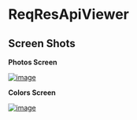 # ReqResApiViewer

## Screen Shots
**Photos Screen**

[![image](https://www.linkpicture.com/q/Hnet.com-image-2_1.jpg)](https://www.linkpicture.com/view.php?img=LPic61fd1eb0ea9c21407343231)


**Colors Screen**

[![image](https://www.linkpicture.com/q/Hnet.com-image-4_1.jpg)](https://www.linkpicture.com/view.php?img=LPic61fd1f4060c13464681614)
